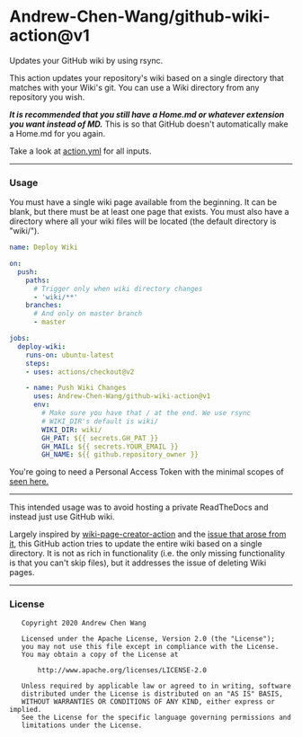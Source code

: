 # Andrew-Chen-Wang/github-wiki-action@v1
Updates your GitHub wiki by using rsync.

This action updates your repository's wiki
based on a single directory that matches with
your Wiki's git. You can use a Wiki directory
from any repository you wish.

_**It is recommended that you still have a Home.md
or whatever extension you want instead of MD.**_ This
is so that GitHub doesn't automatically make a Home.md
for you again.

Take a look at [action.yml](https://github.com/Andrew-Chen-Wang/github-wiki-action/blob/master/action.yml)
for all inputs.

---
### Usage

You must have a single wiki page available from the beginning.
It can be blank, but there must be at least one page that exists.
You must also have a directory where all your wiki files will
be located (the default directory is "wiki/").

```yaml
name: Deploy Wiki

on:
  push:
    paths:
      # Trigger only when wiki directory changes
      - 'wiki/**'
    branches:
      # And only on master branch
      - master

jobs:
  deploy-wiki:
    runs-on: ubuntu-latest
    steps:
    - uses: actions/checkout@v2

    - name: Push Wiki Changes
      uses: Andrew-Chen-Wang/github-wiki-action@v1
      env:
        # Make sure you have that / at the end. We use rsync 
        # WIKI_DIR's default is wiki/
        WIKI_DIR: wiki/
        GH_PAT: ${{ secrets.GH_PAT }}
        GH_MAIL: ${{ secrets.YOUR_EMAIL }}
        GH_NAME: ${{ github.repository_owner }}
```

You're going to need a Personal Access Token with the minimal scopes of
[seen here.](https://github.com/settings/tokens/new?scopes=repo&description=wiki%20page%20creator%20token)

---
This intended usage was to avoid hosting a private ReadTheDocs
and instead just use GitHub wiki.

Largely inspired by [wiki-page-creator-action](https://github.com/Decathlon/wiki-page-creator-action)
and the [issue that arose from it](https://github.com/Decathlon/wiki-page-creator-action/issues/11),
this GitHub action tries to update the entire wiki based on a single
directory. It is not as rich in functionality (i.e. the only missing
functionality is that you can't skip files), but it addresses
the issue of deleting Wiki pages.

---
### License

```
   Copyright 2020 Andrew Chen Wang

   Licensed under the Apache License, Version 2.0 (the "License");
   you may not use this file except in compliance with the License.
   You may obtain a copy of the License at

       http://www.apache.org/licenses/LICENSE-2.0

   Unless required by applicable law or agreed to in writing, software
   distributed under the License is distributed on an "AS IS" BASIS,
   WITHOUT WARRANTIES OR CONDITIONS OF ANY KIND, either express or implied.
   See the License for the specific language governing permissions and
   limitations under the License.
```

